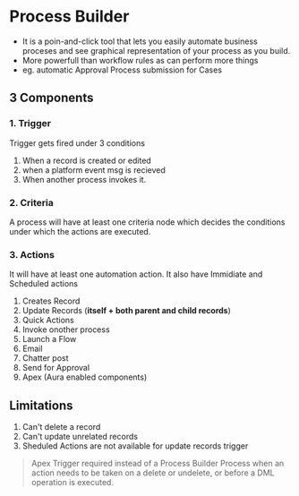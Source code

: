 # Process Builder

- It is a poin-and-click tool that lets you easily automate business proceses  and see graphical representation of your process as you build.
- More powerfull than workflow rules as can perform more things
- eg. automatic Approval Process submission for Cases

## 3 Components

### 1. Trigger

Trigger gets fired under 3 conditions

1. When a record is created or edited
2. when a platform event msg is recieved
3. When another process invokes it.

### 2. Criteria

A process will have at least one criteria node which decides the conditions under which the actions are executed.

### 3. Actions

It will have at least one automation action. It also have Immidiate and Scheduled actions

1. Creates Record
2. Update Records (**itself + both parent and child records**)
3. Quick Actions
4. Invoke onother process
5. Launch a Flow
6. Email
7. Chatter post
8. Send for Approval
9. Apex (Aura enabled components)

## Limitations

1. Can't delete a record
2. Can't update unrelated records
3. Sheduled Actions are not available for update records trigger

>Apex Trigger required instead of a Process Builder Process when an action needs to be taken on a delete or undelete, or before a DML operation is executed.
